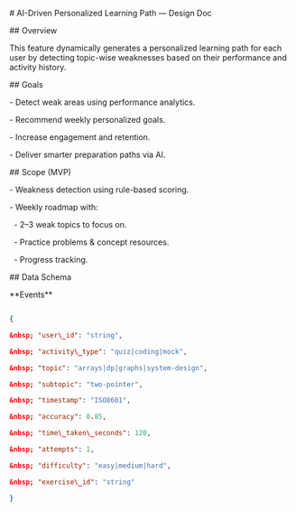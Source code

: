 \# AI-Driven Personalized Learning Path — Design Doc



\## Overview

This feature dynamically generates a personalized learning path for each user by detecting topic-wise weaknesses based on their performance and activity history.



\## Goals

\- Detect weak areas using performance analytics.

\- Recommend weekly personalized goals.

\- Increase engagement and retention.

\- Deliver smarter preparation paths via AI.



\## Scope (MVP)

\- Weakness detection using rule-based scoring.

\- Weekly roadmap with:

&nbsp; - 2–3 weak topics to focus on.

&nbsp; - Practice problems \& concept resources.

&nbsp; - Progress tracking.



\## Data Schema

\*\*Events\*\*

```json

{

&nbsp; "user\_id": "string",

&nbsp; "activity\_type": "quiz|coding|mock",

&nbsp; "topic": "arrays|dp|graphs|system-design",

&nbsp; "subtopic": "two-pointer",

&nbsp; "timestamp": "ISO8601",

&nbsp; "accuracy": 0.85,

&nbsp; "time\_taken\_seconds": 120,

&nbsp; "attempts": 1,

&nbsp; "difficulty": "easy|medium|hard",

&nbsp; "exercise\_id": "string"

}



